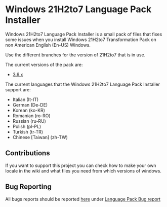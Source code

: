 # Windows 21H2to7 Language Pack Installer

Windows 21H2to7 Language Pack Installer is a small pack of files that fixes some issues when you install Windows 21H2to7 Transformation Pack on non American English (En-US) Windows.

Use the different branches for the version of 21H2to7 that is in use.

The current versions of the pack are:
- [3.6.x](https://github.com/ImSwordQueen/Win10to7LanguagePacks/tree/3.6.x)

The current languages that the Windows 21H2to7 Language Pack Installer support are:
- Italian (It-IT)
- German (De-DE)
- Korean (ko-KR)
- Romanian (ro-RO)
- Russian (ru-RU)
- Polish (pl-PL)
- Turkish (tr-TR)
- Chinese [Taiwan] (zh-TW)
## Contributions

If you want to support this project you can check how to make your own locale in the wiki and what files you need from which versions of windows.

## Bug Reporting

All bugs reports should be reported [here](https://github.com/ImSwordQueen/Win10to7Issues/issues) under [Language Pack Bug report](https://github.com/ImSwordQueen/Win10to7Issues/issues/new?assignees=&labels=Language+Pack+Issue&projects=&template=language_pack_bug_report.yml&title=%5BADD+YOUR+LOCALE+HERE%5D)
